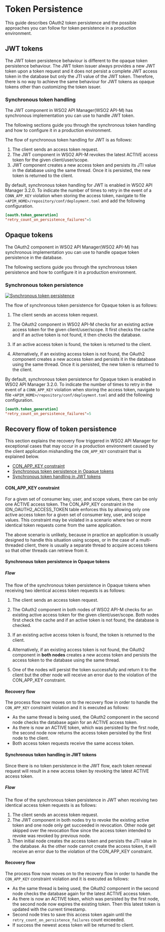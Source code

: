 # Token Persistence

This guide describes OAuth2 token persistence and the possible approaches you can follow for token persistence in a production environment. 

## JWT tokens

The JWT token persistence behaviour is different to the opaque token persistence behaviour. The JWT token issuer always provides a new JWT token upon a token request and it does not persist a complete JWT access token in the database but only the JTI value of the JWT token. Therefore, there is no way to achieve the same behaviour for JWT tokens as opaque tokens other than customizing the token issuer. 

### Synchronous token handling

The JWT component in WSO2 API Manager(WSO2 API-M) has synchronous implementation you can use to handle JWT token.

The following sections guide you through the synchronous token handling and how to configure it in a production environment.

The flow of synchronous token handling for JWT is as follows:

1.  The client sends an access token request.
2.  The JWT component in WSO2 API-M revokes the latest ACTIVE access token for the given client/user/scope.
4.  JWT component creates a new access token and persists its JTI value in the database using the same thread. Once it is persisted, the new token is returned to the client.

By default, synchronous token handling for JWT is enabled in WSO2 API Manager 3.2.0. To indicate the number of times to retry in the event of a `CONN_APP_KEY` violation when storing the access token, navigate to file `<APIM_HOME>/repository/conf/deployment.toml` and add the following configuration.

``` toml
[oauth.token_generation]
"retry_count_on_persistence_failures"=5
``` 

## Opaque tokens

The OAuth2 component in WSO2 API Manager(WSO2 API-M) has synchronous implementation you can use to handle opaque token persistence in the database.

The following sections guide you through the synchronous token persistence and how to configure it in a production environment.

### Synchronous token persistence

[![Synchronous token persistence]({{base_path}}/assets/img/learn/synchronous-token-persistence.png)]({{base_path}}/assets/img/learn/synchronous-token-persistence.png)

The flow of synchronous token persistence for Opaque token is as follows:

1.  The client sends an access token request.
2.  The OAuth2 component in WSO2 API-M checks for an existing active access token for the given client/user/scope.
    It first checks the cache and if an active token is not found, it then checks the database.

3.  If an active access token is found, the token is returned to the client.
4.  Alternatively, if an existing access token is not found, the OAuth2 component creates a new access token and persists it in the database using the same thread. Once it is persisted, the new token is returned to the client.

By default, synchronous token persistence for Opaque token is enabled in WSO2 API Manager 3.2.0. To indicate the number of times to retry in the event of a `CONN_APP_KEY` violation when storing the access token, navigate to file `<APIM_HOME>/repository/conf/deployment.toml` and add the following configuration.

``` toml
[oauth.token_generation]
"retry_count_on_persistence_failures"=5
``` 

## Recovery flow of token persistence

This section explains the recovery flow triggered in WSO2 API Manager for exceptional cases that may occur in a production environment caused by the client application mishandling the `CON_APP_KEY` constraint that is explained below.

-   [CON\_APP\_KEY constraint](#conn-app-key-constraint)
-   [Synchronous token persistence in Opaque tokens](#synchronous-opaque-token-persistence-recovery-flow)
-   [Synchronous token handling in JWT tokens](#synchronous-jwt-token-persistence-recovery-flow)

<h4 id="conn-app-key-constraint"> CON_APP_KEY constraint </h4>

For a given set of consumer key, user, and scope values, there can be only one ACTIVE access token. The CON_APP_KEY constraint in the IDN_OAUTH2_ACCESS_TOKEN table enforces this by allowing only one active access token for a given set of consumer key, user, and scope values. This constraint may be violated in a scenario where two or more identical token requests come from the same application.

The above scenario is unlikely, because in practice an application is usually designed to handle this situation using scopes, or in the case of a multi-threaded client, there is usually a separate thread to acquire access tokens so that other threads can retrieve from it.

<h4 id="synchronous-opaque-token-persistence-recovery-flow"> Synchronous token persistence in Opaque tokens </h4>

##### Flow

The flow of the synchronous token persistence in Opaque tokens when receiving two identical access token requests is as follows:

1.  The client sends an access token request.
2.  The OAuth2 component in both nodes of WSO2 API-M checks for an existing active access token for the given client/user/scope. Both nodes first check the cache and if an active token is not found, the database is checked.

3.  If an existing active access token is found, the token is returned to the client.
4.  Alternatively, if an existing access token is not found, the OAuth2 component in **both nodes** creates a new access token and persists the access token to the database using the same thread.
5.  One of the nodes will persist the token successfully and return it to the client but the other node will receive an error due to the violation of the CON_APP_KEY constraint.

#### Recovery flow

The process flow now moves on to the recovery flow in order to handle the `CON_APP_KEY` constraint violation and it is executed as follows: 

-   As the same thread is being used, the OAuth2 component in the second node checks the database again for an ACTIVE access token.
-   As there is now an ACTIVE token, which was persisted by the first node, the second node now returns the access token persisted by the first node to the client.
-   Both access token requests receive the same access token.

<h4 id="synchronous-jwt-token-persistence-recovery-flow"> Synchronous token handling in JWT tokens </h4>

Since there is no token persistence in the JWT flow, each token renewal request will result in a new access token by revoking the latest ACTIVE access token.

##### Flow

The flow of the synchronous token persistence in JWT when receiving two identical access token requests is as follows:

1.  The client sends an access token request.
2.  The JWT component in both nodes try to revoke the existing active token and one node only get succeeded in revocation. Other node get skipped over the revocation flow since the access token intended to revoke was revoked by previous node.
3.  Then initial node creates the access token and persists the JTI value in the database. As the other node cannot create the access token, it will receive an error due to the violation of the CON_APP_KEY constraint.

#### Recovery flow

The process flow now moves on to the recovery flow in order to handle the `CON_APP_KEY` constraint violation and it is executed as follows: 

-   As the same thread is being used, the OAuth2 component in the second node checks the database again for the latest ACTIVE access token.
-   As there is now an ACTIVE token, which was persisted by the first node, the second node now expires the existing token. Then this latest token is updated with the current timestamp.
- Second node tries to save this access token again until the `retry_count_on_persistence_failures` count exceeded.
- If success the newest acess token will be returned to client.